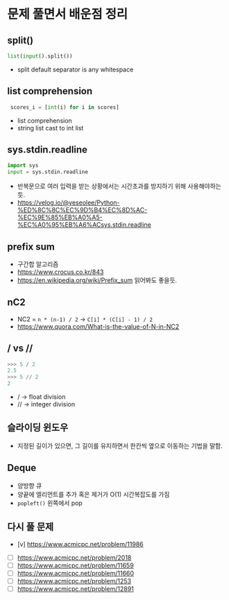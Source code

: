 # 문제 풀면서 배운점 정리

## split()
```python
list(input().split())  
```
-  split default separator is any whitespace

## list comprehension

```python
 scores_i = [int(i) for i in scores]  
```

- list comprehension 
- string list cast to int list

## sys.stdin.readline

```python
import sys
input = sys.stdin.readline
```

- 반복문으로 여러 입력을 받는 상황에서는 시간초과를 방지하기 위해 사용해야하는듯.
- https://velog.io/@yeseolee/Python-%ED%8C%8C%EC%9D%B4%EC%8D%AC-%EC%9E%85%EB%A0%A5-%EC%A0%95%EB%A6%ACsys.stdin.readline

## prefix sum
- 구간합 알고리즘
- https://www.crocus.co.kr/843
- https://en.wikipedia.org/wiki/Prefix_sum 읽어봐도 좋을듯.

## nC2
- NC2 = `n * (n-1) / 2` -> `C[i] * (C[i] - 1) / 2`
- https://www.quora.com/What-is-the-value-of-N-in-NC2

## / vs //

```python
>>> 5 / 2
2.5
>>> 5 // 2
2
```
- / -> float division
- // -> integer division


## 슬라이딩 윈도우
- 지정된 길이가 있으면, 그 길이를 유지하면서 한칸씩 옆으로 이동하는 기법을 말함.

## Deque
- 양방향 큐
- 양끝에 엘리먼트를 추가 혹은 제거가 O(1) 시간복잡도를 가짐
- `popleft()` 왼쪽에서 pop 


## 다시 풀 문제
- [v] <https://www.acmicpc.net/problem/11986>
- [ ] <https://www.acmicpc.net/problem/2018>
- [ ] <https://www.acmicpc.net/problem/11659>
- [ ] <https://www.acmicpc.net/problem/11660>
- [ ] <https://www.acmicpc.net/problem/1253>
- [ ] <https://www.acmicpc.net/problem/12891>